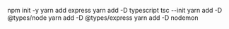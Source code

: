 npm init -y
yarn add express
yarn add -D typescript
tsc --init
yarn add -D @types/node
yarn add -D @types/express
yarn add -D nodemon

<!-- * typescript watch flag  tsc -w -->
<!-- * development mode  nodemon dist/server.js -->
